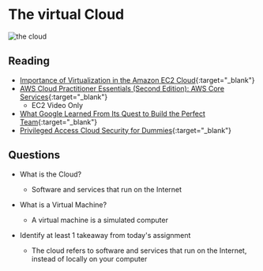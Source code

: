 # The virtual Cloud

![the cloud](https://cdn1.channelpro.co.uk/sites/channelpro/files/2019/06/cloud_shutterstock_611605280.jpg)

## Reading

- [Importance of Virtualization in the Amazon EC2 Cloud](https://www.joe0.com/2017/06/11/importance-of-virtualization-in-the-amazon-ec2-cloud/){:target="_blank"}
- [AWS Cloud Practitioner Essentials (Second Edition): AWS Core Services](https://www.aws.training/Details/eLearning?id=29700){:target="_blank"}
  - EC2 Video Only
- [What Google Learned From Its Quest to Build the Perfect Team](https://www.google.com/amp/mobile.nytimes.com/2016/02/28/magazine/what-google-learned-from-its-quest-to-build-the-perfect-team.amp.html){:target="_blank"}
- [Privileged Access Cloud Security for Dummies](https://www.dummies.com/wp-content/uploads/Privileged-Access-Cloud-Security-For-Dummies-Thycotic-Special-Edition.pdf){:target="_blank"}

## Questions

- What is the Cloud?

  - Software and services that run on the Internet

- What is a Virtual Machine?

  - A virtual machine is a simulated computer

- Identify at least 1 takeaway from today's assignment

  - The cloud refers to software and services that run on the Internet, instead of locally on your computer